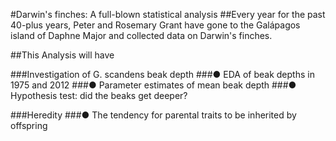 #Darwin's finches: A full-blown statistical analysis
##Every year for the past 40-plus years, Peter and Rosemary Grant have gone to the Galápagos island of Daphne Major and collected data on Darwin's finches.

##This Analysis will have

###Investigation of G. scandens beak depth
###● EDA of beak depths in 1975 and 2012
###● Parameter estimates of mean beak depth
###● Hypothesis test: did the beaks get deeper?

###Heredity
###● The tendency for parental traits to be inherited by offspring
